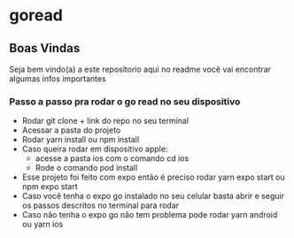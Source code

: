 # goread

## Boas Vindas
Seja bem vindo(a) a este reposítorio aqui no readme você vai encontrar algumas infos importantes

### Passo a passo pra rodar o go read no seu dispositivo
  * Rodar git clone + link do repo no seu terminal
  * Acessar a pasta do projeto
  * Rodar yarn install ou npm install
  * Caso queira rodar em dispositivo apple:
    * acesse a pasta ios com o comando cd ios
    * Rode o comando pod install   
  * Esse projeto foi feito com expo então é preciso rodar yarn expo start ou npm expo start
  * Caso você tenha o expo go instalado no seu celular basta abrir e seguir os passos descritos no terminal para rodar
  * Caso não tenha o expo go não tem problema pode rodar yarn android ou yarn ios
  

